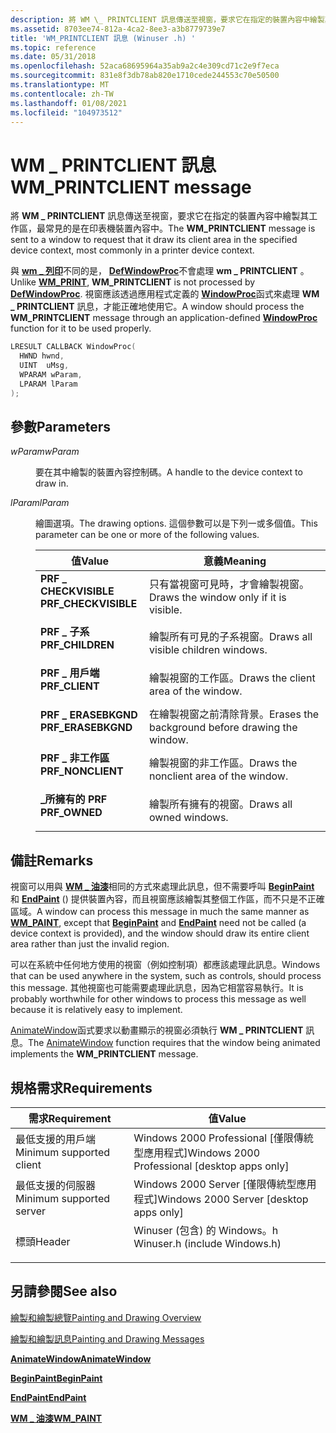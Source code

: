 ```yaml
---
description: 將 WM \_ PRINTCLIENT 訊息傳送至視窗，要求它在指定的裝置內容中繪製其工作區，最常見的是在印表機裝置內容中。
ms.assetid: 8703ee74-812a-4ca2-8ee3-a3b8779739e7
title: 'WM_PRINTCLIENT 訊息 (Winuser .h) '
ms.topic: reference
ms.date: 05/31/2018
ms.openlocfilehash: 52aca68695964a35ab9a2c4e309cd71c2e9f7eca
ms.sourcegitcommit: 831e8f3db78ab820e1710cede244553c70e50500
ms.translationtype: MT
ms.contentlocale: zh-TW
ms.lasthandoff: 01/08/2021
ms.locfileid: "104973512"
---
```

# <a name="wm_printclient-message"></a><span data-ttu-id="f9f3e-103">WM \_ PRINTCLIENT 訊息</span><span class="sxs-lookup"><span data-stu-id="f9f3e-103">WM\_PRINTCLIENT message</span></span>

<span data-ttu-id="f9f3e-104">將 **WM \_ PRINTCLIENT** 訊息傳送至視窗，要求它在指定的裝置內容中繪製其工作區，最常見的是在印表機裝置內容中。</span><span class="sxs-lookup"><span data-stu-id="f9f3e-104">The **WM\_PRINTCLIENT** message is sent to a window to request that it draw its client area in the specified device context, most commonly in a printer device context.</span></span>

<span data-ttu-id="f9f3e-105">與 [**wm \_ 列印**](wm-print.md)不同的是， [**DefWindowProc**](/windows/desktop/api/winuser/nf-winuser-defwindowproca)不會處理 **wm \_ PRINTCLIENT** 。</span><span class="sxs-lookup"><span data-stu-id="f9f3e-105">Unlike [**WM\_PRINT**](wm-print.md), **WM\_PRINTCLIENT** is not processed by [**DefWindowProc**](/windows/desktop/api/winuser/nf-winuser-defwindowproca).</span></span> <span data-ttu-id="f9f3e-106">視窗應該透過應用程式定義的 [**WindowProc**](/previous-versions/windows/desktop/legacy/ms633573(v=vs.85))函式來處理 **WM \_ PRINTCLIENT** 訊息，才能正確地使用它。</span><span class="sxs-lookup"><span data-stu-id="f9f3e-106">A window should process the **WM\_PRINTCLIENT** message through an application-defined [**WindowProc**](/previous-versions/windows/desktop/legacy/ms633573(v=vs.85)) function for it to be used properly.</span></span>


```C++
LRESULT CALLBACK WindowProc(
  HWND hwnd, 
  UINT  uMsg, 
  WPARAM wParam, 
  LPARAM lParam     
);
```



## <a name="parameters"></a><span data-ttu-id="f9f3e-107">參數</span><span class="sxs-lookup"><span data-stu-id="f9f3e-107">Parameters</span></span>

<dl> <dt>

<span data-ttu-id="f9f3e-108">*wParam*</span><span class="sxs-lookup"><span data-stu-id="f9f3e-108">*wParam*</span></span> 
</dt> <dd>

<span data-ttu-id="f9f3e-109">要在其中繪製的裝置內容控制碼。</span><span class="sxs-lookup"><span data-stu-id="f9f3e-109">A handle to the device context to draw in.</span></span>

</dd> <dt>

<span data-ttu-id="f9f3e-110">*lParam*</span><span class="sxs-lookup"><span data-stu-id="f9f3e-110">*lParam*</span></span> 
</dt> <dd>

<span data-ttu-id="f9f3e-111">繪圖選項。</span><span class="sxs-lookup"><span data-stu-id="f9f3e-111">The drawing options.</span></span> <span data-ttu-id="f9f3e-112">這個參數可以是下列一或多個值。</span><span class="sxs-lookup"><span data-stu-id="f9f3e-112">This parameter can be one or more of the following values.</span></span>



| <span data-ttu-id="f9f3e-113">值</span><span class="sxs-lookup"><span data-stu-id="f9f3e-113">Value</span></span>                                                                                                                                                                  | <span data-ttu-id="f9f3e-114">意義</span><span class="sxs-lookup"><span data-stu-id="f9f3e-114">Meaning</span></span>                                                     |
|------------------------------------------------------------------------------------------------------------------------------------------------------------------------|-------------------------------------------------------------|
| <span id="PRF_CHECKVISIBLE"></span><span id="prf_checkvisible"></span><dl> <span data-ttu-id="f9f3e-115"><dt>**PRF \_ CHECKVISIBLE**</dt></span><span class="sxs-lookup"><span data-stu-id="f9f3e-115"><dt>**PRF\_CHECKVISIBLE**</dt></span></span> </dl> | <span data-ttu-id="f9f3e-116">只有當視窗可見時，才會繪製視窗。</span><span class="sxs-lookup"><span data-stu-id="f9f3e-116">Draws the window only if it is visible.</span></span><br/>          |
| <span id="PRF_CHILDREN"></span><span id="prf_children"></span><dl> <span data-ttu-id="f9f3e-117"><dt>**PRF \_ 子系**</dt></span><span class="sxs-lookup"><span data-stu-id="f9f3e-117"><dt>**PRF\_CHILDREN**</dt></span></span> </dl>             | <span data-ttu-id="f9f3e-118">繪製所有可見的子系視窗。</span><span class="sxs-lookup"><span data-stu-id="f9f3e-118">Draws all visible children windows.</span></span><br/>              |
| <span id="PRF_CLIENT"></span><span id="prf_client"></span><dl> <span data-ttu-id="f9f3e-119"><dt>**PRF \_ 用戶端**</dt></span><span class="sxs-lookup"><span data-stu-id="f9f3e-119"><dt>**PRF\_CLIENT**</dt></span></span> </dl>                   | <span data-ttu-id="f9f3e-120">繪製視窗的工作區。</span><span class="sxs-lookup"><span data-stu-id="f9f3e-120">Draws the client area of the window.</span></span><br/>             |
| <span id="PRF_ERASEBKGND"></span><span id="prf_erasebkgnd"></span><dl> <span data-ttu-id="f9f3e-121"><dt>**PRF \_ ERASEBKGND**</dt></span><span class="sxs-lookup"><span data-stu-id="f9f3e-121"><dt>**PRF\_ERASEBKGND**</dt></span></span> </dl>       | <span data-ttu-id="f9f3e-122">在繪製視窗之前清除背景。</span><span class="sxs-lookup"><span data-stu-id="f9f3e-122">Erases the background before drawing the window.</span></span><br/> |
| <span id="PRF_NONCLIENT"></span><span id="prf_nonclient"></span><dl> <span data-ttu-id="f9f3e-123"><dt>**PRF \_ 非工作區**</dt></span><span class="sxs-lookup"><span data-stu-id="f9f3e-123"><dt>**PRF\_NONCLIENT**</dt></span></span> </dl>          | <span data-ttu-id="f9f3e-124">繪製視窗的非工作區。</span><span class="sxs-lookup"><span data-stu-id="f9f3e-124">Draws the nonclient area of the window.</span></span><br/>          |
| <span id="PRF_OWNED"></span><span id="prf_owned"></span><dl> <span data-ttu-id="f9f3e-125"><dt>**\_所擁有的 PRF**</dt></span><span class="sxs-lookup"><span data-stu-id="f9f3e-125"><dt>**PRF\_OWNED**</dt></span></span> </dl>                      | <span data-ttu-id="f9f3e-126">繪製所有擁有的視窗。</span><span class="sxs-lookup"><span data-stu-id="f9f3e-126">Draws all owned windows.</span></span><br/>                         |



 

</dd> </dl>

## <a name="remarks"></a><span data-ttu-id="f9f3e-127">備註</span><span class="sxs-lookup"><span data-stu-id="f9f3e-127">Remarks</span></span>

<span data-ttu-id="f9f3e-128">視窗可以用與 [**WM \_ 油漆**](./wm-paint.md)相同的方式來處理此訊息，但不需要呼叫 [**BeginPaint**](/windows/desktop/api/Winuser/nf-winuser-beginpaint) 和 [**EndPaint**](/windows/desktop/api/Winuser/nf-winuser-endpaint) () 提供裝置內容，而且視窗應該繪製其整個工作區，而不只是不正確區域。</span><span class="sxs-lookup"><span data-stu-id="f9f3e-128">A window can process this message in much the same manner as [**WM\_PAINT**](./wm-paint.md), except that [**BeginPaint**](/windows/desktop/api/Winuser/nf-winuser-beginpaint) and [**EndPaint**](/windows/desktop/api/Winuser/nf-winuser-endpaint) need not be called (a device context is provided), and the window should draw its entire client area rather than just the invalid region.</span></span>

<span data-ttu-id="f9f3e-129">可以在系統中任何地方使用的視窗（例如控制項）都應該處理此訊息。</span><span class="sxs-lookup"><span data-stu-id="f9f3e-129">Windows that can be used anywhere in the system, such as controls, should process this message.</span></span> <span data-ttu-id="f9f3e-130">其他視窗也可能需要處理此訊息，因為它相當容易執行。</span><span class="sxs-lookup"><span data-stu-id="f9f3e-130">It is probably worthwhile for other windows to process this message as well because it is relatively easy to implement.</span></span>

<span data-ttu-id="f9f3e-131">[AnimateWindow](/windows/desktop/api/winuser/nf-winuser-animatewindow)函式要求以動畫顯示的視窗必須執行 **WM \_ PRINTCLIENT** 訊息。</span><span class="sxs-lookup"><span data-stu-id="f9f3e-131">The [AnimateWindow](/windows/desktop/api/winuser/nf-winuser-animatewindow) function requires that the window being animated implements the **WM\_PRINTCLIENT** message.</span></span>

## <a name="requirements"></a><span data-ttu-id="f9f3e-132">規格需求</span><span class="sxs-lookup"><span data-stu-id="f9f3e-132">Requirements</span></span>



| <span data-ttu-id="f9f3e-133">需求</span><span class="sxs-lookup"><span data-stu-id="f9f3e-133">Requirement</span></span> | <span data-ttu-id="f9f3e-134">值</span><span class="sxs-lookup"><span data-stu-id="f9f3e-134">Value</span></span> |
|-------------------------------------|----------------------------------------------------------------------------------------------------------|
| <span data-ttu-id="f9f3e-135">最低支援的用戶端</span><span class="sxs-lookup"><span data-stu-id="f9f3e-135">Minimum supported client</span></span><br/> | <span data-ttu-id="f9f3e-136">Windows 2000 Professional \[僅限傳統型應用程式\]</span><span class="sxs-lookup"><span data-stu-id="f9f3e-136">Windows 2000 Professional \[desktop apps only\]</span></span><br/>                                               |
| <span data-ttu-id="f9f3e-137">最低支援的伺服器</span><span class="sxs-lookup"><span data-stu-id="f9f3e-137">Minimum supported server</span></span><br/> | <span data-ttu-id="f9f3e-138">Windows 2000 Server \[僅限傳統型應用程式\]</span><span class="sxs-lookup"><span data-stu-id="f9f3e-138">Windows 2000 Server \[desktop apps only\]</span></span><br/>                                                     |
| <span data-ttu-id="f9f3e-139">標頭</span><span class="sxs-lookup"><span data-stu-id="f9f3e-139">Header</span></span><br/>                   | <dl> <span data-ttu-id="f9f3e-140"><dt>Winuser (包含) 的 Windows。h </dt></span><span class="sxs-lookup"><span data-stu-id="f9f3e-140"><dt>Winuser.h (include Windows.h)</dt></span></span> </dl> |



## <a name="see-also"></a><span data-ttu-id="f9f3e-141">另請參閱</span><span class="sxs-lookup"><span data-stu-id="f9f3e-141">See also</span></span>

<dl> <dt>

[<span data-ttu-id="f9f3e-142">繪製和繪製總覽</span><span class="sxs-lookup"><span data-stu-id="f9f3e-142">Painting and Drawing Overview</span></span>](painting-and-drawing.md)
</dt> <dt>

[<span data-ttu-id="f9f3e-143">繪製和繪製訊息</span><span class="sxs-lookup"><span data-stu-id="f9f3e-143">Painting and Drawing Messages</span></span>](painting-and-drawing-messages.md)
</dt> <dt>

[<span data-ttu-id="f9f3e-144">**AnimateWindow**</span><span class="sxs-lookup"><span data-stu-id="f9f3e-144">**AnimateWindow**</span></span>](/windows/win32/api/winuser/nf-winuser-animatewindow)
</dt> <dt>

[<span data-ttu-id="f9f3e-145">**BeginPaint**</span><span class="sxs-lookup"><span data-stu-id="f9f3e-145">**BeginPaint**</span></span>](/windows/desktop/api/Winuser/nf-winuser-beginpaint)
</dt> <dt>

[<span data-ttu-id="f9f3e-146">**EndPaint**</span><span class="sxs-lookup"><span data-stu-id="f9f3e-146">**EndPaint**</span></span>](/windows/desktop/api/Winuser/nf-winuser-endpaint)
</dt> <dt>

[<span data-ttu-id="f9f3e-147">**WM \_ 油漆**</span><span class="sxs-lookup"><span data-stu-id="f9f3e-147">**WM\_PAINT**</span></span>](wm-paint.md)
</dt> </dl>

 

 
